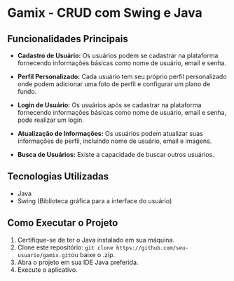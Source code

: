 # Gamix - CRUD com Swing e Java

## Funcionalidades Principais

- **Cadastro de Usuário:** Os usuários podem se cadastrar na plataforma fornecendo informações básicas como nome de usuário, email e senha.

- **Perfil Personalizado:** Cada usuário tem seu próprio perfil personalizado onde podem adicionar uma foto de perfil e configurar um plano de fundo.

- **Login de Usuário:** Os usuários após se cadastrar na plataforma fornecendo informações básicas como nome de usuário, email e senha, pode realizar um login.

- **Atualização de Informações:** Os usuários podem atualizar suas informações de perfil, incluindo nome de usuário, email e imagens.

- **Busca de Usuários:** Existe a capacidade de buscar outros usuários.

## Tecnologias Utilizadas

- Java
- Swing (Biblioteca gráfica para a interface do usuário)

## Como Executar o Projeto

1. Certifique-se de ter o Java instalado em sua máquina.
2. Clone este repositório: `git clone https://github.com/seu-usuario/gamix.git`ou baixe o .zip.
3. Abra o projeto em sua IDE Java preferida.
5. Execute o aplicativo.




